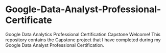 # Google-Data-Analyst-Professional-Certificate
Google Data Analytics Professional Certification Capstone
Welcome!
This repository contains the Capstone project that I have completed during my Google Data Analyst Professional Certification. 
